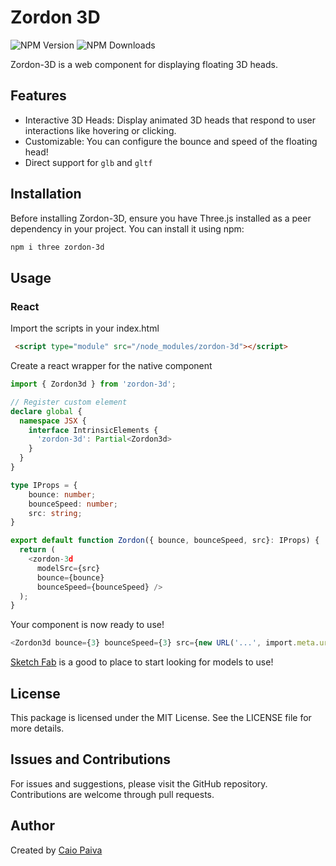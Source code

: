 
# Zordon 3D
<img alt="NPM Version" src="https://img.shields.io/npm/v/zordon-3d?style=for-the-badge" style="flat" /> <img alt="NPM Downloads" src="https://img.shields.io/npm/d18m/zordon-3d?style=for-the-badge">

Zordon-3D is a web component for displaying floating 3D heads.

## Features
* Interactive 3D Heads: Display animated 3D heads that respond to user interactions like hovering or clicking.
* Customizable: You can configure the bounce and speed of the floating head!
* Direct support for `glb` and `gltf`

## Installation
Before installing Zordon-3D, ensure you have Three.js installed as a peer dependency in your project. You can install it using npm:


```bash
npm i three zordon-3d
```

## Usage
### React
Import the scripts in your index.html
```html
 <script type="module" src="/node_modules/zordon-3d"></script>
```

Create a react wrapper for the native component
```typescript
import { Zordon3d } from 'zordon-3d';

// Register custom element
declare global {
  namespace JSX {
    interface IntrinsicElements {
      'zordon-3d': Partial<Zordon3d>
    }
  }
}

type IProps = {
    bounce: number;
    bounceSpeed: number;
    src: string;
}

export default function Zordon({ bounce, bounceSpeed, src}: IProps) {
  return (
    <zordon-3d
      modelSrc={src}
      bounce={bounce}
      bounceSpeed={bounceSpeed} />
  );
}
```

Your component is now ready to use!

```typescript
<Zordon3d bounce={3} bounceSpeed={3} src={new URL('...', import.meta.url).toString()} />
```

[Sketch Fab](https://sketchfab.com/) is a good to place to start looking for models to use!


## License
This package is licensed under the MIT License. See the LICENSE file for more details.

## Issues and Contributions
For issues and suggestions, please visit the GitHub repository. Contributions are welcome through pull requests.

## Author
Created by [Caio Paiva](https://github.com/cclp94)
